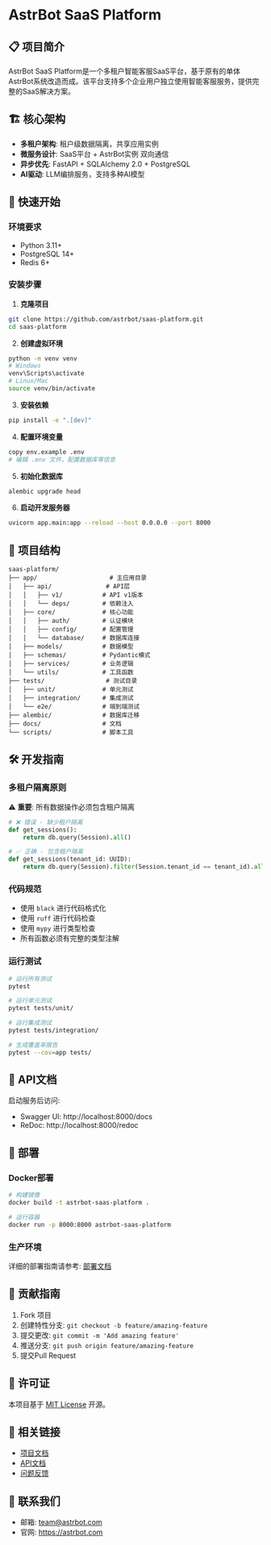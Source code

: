 # AstrBot SaaS Platform

## 📋 项目简介

AstrBot SaaS Platform是一个多租户智能客服SaaS平台，基于原有的单体AstrBot系统改造而成。该平台支持多个企业用户独立使用智能客服服务，提供完整的SaaS解决方案。

## 🏗️ 核心架构

- **多租户架构**: 租户级数据隔离，共享应用实例
- **微服务设计**: SaaS平台 + AstrBot实例 双向通信
- **异步优先**: FastAPI + SQLAlchemy 2.0 + PostgreSQL
- **AI驱动**: LLM编排服务，支持多种AI模型

## 🚀 快速开始

### 环境要求

- Python 3.11+
- PostgreSQL 14+
- Redis 6+

### 安装步骤

1. **克隆项目**
```bash
git clone https://github.com/astrbot/saas-platform.git
cd saas-platform
```

2. **创建虚拟环境**
```bash
python -m venv venv
# Windows
venv\Scripts\activate
# Linux/Mac
source venv/bin/activate
```

3. **安装依赖**
```bash
pip install -e ".[dev]"
```

4. **配置环境变量**
```bash
copy env.example .env
# 编辑 .env 文件，配置数据库等信息
```

5. **初始化数据库**
```bash
alembic upgrade head
```

6. **启动开发服务器**
```bash
uvicorn app.main:app --reload --host 0.0.0.0 --port 8000
```

## 📁 项目结构

```
saas-platform/
├── app/                    # 主应用目录
│   ├── api/               # API层
│   │   ├── v1/           # API v1版本
│   │   └── deps/         # 依赖注入
│   ├── core/             # 核心功能
│   │   ├── auth/         # 认证模块
│   │   ├── config/       # 配置管理
│   │   └── database/     # 数据库连接
│   ├── models/           # 数据模型
│   ├── schemas/          # Pydantic模式
│   ├── services/         # 业务逻辑
│   └── utils/            # 工具函数
├── tests/                 # 测试目录
│   ├── unit/             # 单元测试
│   ├── integration/      # 集成测试
│   └── e2e/              # 端到端测试
├── alembic/              # 数据库迁移
├── docs/                 # 文档
└── scripts/              # 脚本工具
```

## 🛠️ 开发指南

### 多租户隔离原则

⚠️ **重要**: 所有数据操作必须包含租户隔离

```python
# ❌ 错误 - 缺少租户隔离
def get_sessions():
    return db.query(Session).all()

# ✅ 正确 - 包含租户隔离
def get_sessions(tenant_id: UUID):
    return db.query(Session).filter(Session.tenant_id == tenant_id).all()
```

### 代码规范

- 使用 `black` 进行代码格式化
- 使用 `ruff` 进行代码检查
- 使用 `mypy` 进行类型检查
- 所有函数必须有完整的类型注解

### 运行测试

```bash
# 运行所有测试
pytest

# 运行单元测试
pytest tests/unit/

# 运行集成测试
pytest tests/integration/

# 生成覆盖率报告
pytest --cov=app tests/
```

## 📖 API文档

启动服务后访问:
- Swagger UI: http://localhost:8000/docs
- ReDoc: http://localhost:8000/redoc

## 🚀 部署

### Docker部署

```bash
# 构建镜像
docker build -t astrbot-saas-platform .

# 运行容器
docker run -p 8000:8000 astrbot-saas-platform
```

### 生产环境

详细的部署指南请参考: [部署文档](docs/deployment.md)

## 🤝 贡献指南

1. Fork 项目
2. 创建特性分支: `git checkout -b feature/amazing-feature`
3. 提交更改: `git commit -m 'Add amazing feature'`
4. 推送分支: `git push origin feature/amazing-feature`
5. 提交Pull Request

## 📄 许可证

本项目基于 [MIT License](LICENSE) 开源。

## 🔗 相关链接

- [项目文档](https://docs.astrbot.com)
- [API文档](https://api.astrbot.com/docs)
- [问题反馈](https://github.com/astrbot/saas-platform/issues)

## 📧 联系我们

- 邮箱: team@astrbot.com
- 官网: https://astrbot.com 